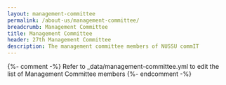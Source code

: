 ```yaml
---
layout: management-committee
permalink: /about-us/management-committee/
breadcrumb: Management Committee
title: Management Committee
header: 27th Management Committee
description: The management committee members of NUSSU commIT
---
```


{%- comment -%} Refer to _data/management-committee.yml to edit the list of Management Committee members {%- endcomment -%}